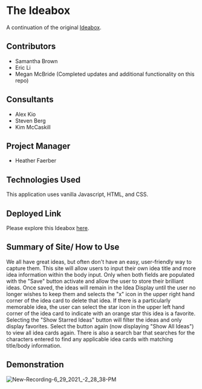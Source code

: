 # The Ideabox 
 A continuation of the original [Ideabox](https://github.com/Meggs625/ideabox).

## Contributors

* Samantha Brown
* Eric Li
* Megan McBride (Completed updates and additional functionality on this repo)

## Consultants

- Alex Kio
- Steven Berg
- Kim McCaskill

## Project Manager

- Heather Faerber

## Technologies Used

This application uses vanilla Javascript, HTML, and CSS.

## Deployed Link

Please explore this Ideabox [here](https://meggs625.github.io/the_ideabox/).

## Summary of Site/ How to Use

We all have great ideas, but often don't have an easy, user-friendly way to capture them. This site will allow users to input their own idea title and more idea information within the body input. Only when both fields are populated with the "Save" button activate and allow the user to store their brilliant ideas. 
Once saved, the ideas will remain in the Idea Display until the user no longer wishes to keep them and selects the "x" icon in the upper right hand corner of the idea card to delete that idea. 
If there is a particularly memorable idea, the user can select the star icon in the upper left hand corner of the idea card to indicate with an orange star this idea is a favorite. 
Selecting the "Show Starred Ideas" button will filter the ideas and only display favorites. 
Select the button again (now displaying "Show All Ideas") to view all idea cards again. 
There is also a search bar that searches for the characters entered to find any applicable idea cards with matching title/body information. 

## Demonstration

![New-Recording-6_29_2021_-2_28_38-PM](https://user-images.githubusercontent.com/78767067/123864120-9b54c100-d8e7-11eb-9eea-dd8f768ccbf8.gif)
